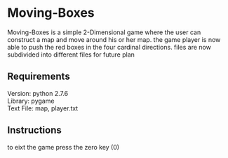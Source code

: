 # Moving-Boxes

Moving-Boxes is a simple 2-Dimensional game where the user can construct a map and move around his or her map. the game player is now able to push the red boxes in the four cardinal directions. files are now subdivided into different files for future plan

## Requirements
Version:   python 2.7.6 <br />
Library:   pygame <br />
Text File: map, player.txt <br />

## Instructions
to eixt the game press the zero key (0)

